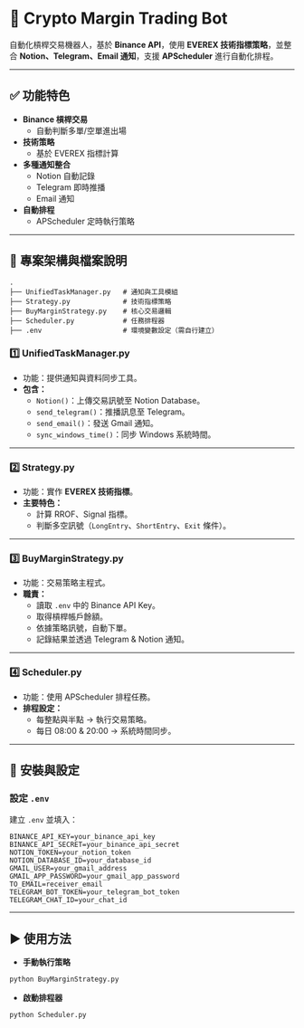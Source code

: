 # 🚀 Crypto Margin Trading Bot

自動化槓桿交易機器人，基於 **Binance API**，使用 **EVEREX 技術指標策略**，並整合 **Notion、Telegram、Email 通知**，支援 **APScheduler** 進行自動化排程。

---

## ✅ 功能特色
- **Binance 槓桿交易**
  - 自動判斷多單/空單進出場
- **技術策略**
  - 基於 EVEREX 指標計算
- **多種通知整合**
  - Notion 自動記錄
  - Telegram 即時推播
  - Email 通知
- **自動排程**
  - APScheduler 定時執行策略

---

## 📂 專案架構與檔案說明
```
.
├── UnifiedTaskManager.py   # 通知與工具模組
├── Strategy.py             # 技術指標策略
├── BuyMarginStrategy.py    # 核心交易邏輯
├── Scheduler.py            # 任務排程器
├── .env                    # 環境變數設定（需自行建立）
```

### **1️⃣ UnifiedTaskManager.py**
- 功能：提供通知與資料同步工具。
- **包含：**
  - `Notion()`：上傳交易訊號至 Notion Database。
  - `send_telegram()`：推播訊息至 Telegram。
  - `send_email()`：發送 Gmail 通知。
  - `sync_windows_time()`：同步 Windows 系統時間。

---

### **2️⃣ Strategy.py**
- 功能：實作 **EVEREX 技術指標**。
- **主要特色：**
  - 計算 RROF、Signal 指標。
  - 判斷多空訊號（`LongEntry`、`ShortEntry`、`Exit` 條件）。

---

### **3️⃣ BuyMarginStrategy.py**
- 功能：交易策略主程式。
- **職責：**
  - 讀取 `.env` 中的 Binance API Key。
  - 取得槓桿帳戶餘額。
  - 依據策略訊號，自動下單。
  - 記錄結果並透過 Telegram & Notion 通知。

---

### **4️⃣ Scheduler.py**
- 功能：使用 APScheduler 排程任務。
- **排程設定：**
  - 每整點與半點 → 執行交易策略。
  - 每日 08:00 & 20:00 → 系統時間同步。

---

## 🔧 安裝與設定

### 設定 `.env`
建立 `.env` 並填入：
```
BINANCE_API_KEY=your_binance_api_key
BINANCE_API_SECRET=your_binance_api_secret
NOTION_TOKEN=your_notion_token
NOTION_DATABASE_ID=your_database_id
GMAIL_USER=your_gmail_address
GMAIL_APP_PASSWORD=your_gmail_app_password
TO_EMAIL=receiver_email
TELEGRAM_BOT_TOKEN=your_telegram_bot_token
TELEGRAM_CHAT_ID=your_chat_id
```

---

## ▶ 使用方法
- **手動執行策略**
```bash
python BuyMarginStrategy.py
```

- **啟動排程器**
```bash
python Scheduler.py
```
